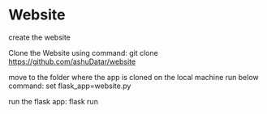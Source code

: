 # Website
create the website

Clone the Website using command:
git clone https://github.com/ashuDatar/website

move to the folder where the app is cloned on the local machine run below command:
set flask_app=website.py

run the flask app:
flask run

